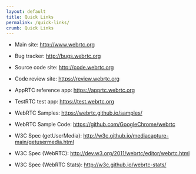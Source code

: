 ```yaml
---
layout: default
title: Quick Links
permalink: /quick-links/
crumb: Quick Links
---
```



  * Main site: <http://www.webrtc.org>
  * Bug tracker: <http://bugs.webrtc.org>
  * Source code site: <http://code.webrtc.org>
  * Code review site: <https://review.webrtc.org>

  * AppRTC reference app: <https://apprtc.webrtc.org>
  * TestRTC test app: <https://test.webrtc.org>
  * WebRTC Samples: <https://webrtc.github.io/samples/>
  * WebRTC Sample Code: <https://github.com/GoogleChrome/webrtc>

  * W3C Spec (getUserMedia): <http://w3c.github.io/mediacapture-main/getusermedia.html>
  * W3C Spec (WebRTC): <http://dev.w3.org/2011/webrtc/editor/webrtc.html>
  * W3C Spec (WebRTC Stats): <http://w3c.github.io/webrtc-stats/>
